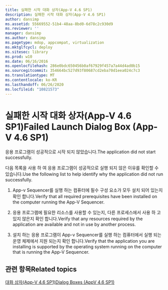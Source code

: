 ```yaml
---
title: 실패한 시작 대화 상자(App-V 4.6 SP1)
description: 실패한 시작 대화 상자(App-V 4.6 SP1)
author: dansimp
ms.assetid: 55669552-51b4-48aa-8bd0-6d78c2c930d9
ms.reviewer: ''
manager: dansimp
ms.author: dansimp
ms.pagetype: mdop, appcompat, virtualization
ms.mktglfcycl: deploy
ms.sitesec: library
ms.prod: w10
ms.date: 06/16/2016
ms.openlocfilehash: 286e0bdc650456b0af67929f457a7a44d4ad0b15
ms.sourcegitcommit: 354664bc527d93f80687cd2eba70d1eea024c7c3
ms.translationtype: MT
ms.contentlocale: ko-KR
ms.lasthandoff: 06/26/2020
ms.locfileid: "10821573"
---
```

# <span data-ttu-id="9c454-103">실패한 시작 대화 상자(App-V 4.6 SP1)</span><span class="sxs-lookup"><span data-stu-id="9c454-103">Failed Launch Dialog Box (App-V 4.6 SP1)</span></span>


<span data-ttu-id="9c454-104">응용 프로그램이 성공적으로 시작 되지 않았습니다.</span><span class="sxs-lookup"><span data-stu-id="9c454-104">The application did not start successfully.</span></span>

<span data-ttu-id="9c454-105">다음 목록을 사용 하 여 응용 프로그램이 성공적으로 실행 되지 않은 이유를 확인할 수 있습니다.</span><span class="sxs-lookup"><span data-stu-id="9c454-105">Use the following list to help identify why the application did not run successfully.</span></span>

1.  <span data-ttu-id="9c454-106">App-v Sequencer를 실행 하는 컴퓨터에 필수 구성 요소가 모두 설치 되어 있는지 확인 합니다.</span><span class="sxs-lookup"><span data-stu-id="9c454-106">Verify that all required prerequisites have been installed on the computer running the App-V Sequencer.</span></span>

2.  <span data-ttu-id="9c454-107">응용 프로그램에 필요한 리소스를 사용할 수 있는지, 다른 프로세스에서 사용 하 고 있지 않은지 확인 합니다.</span><span class="sxs-lookup"><span data-stu-id="9c454-107">Verify that any resources required by the application are available and not in use by another process.</span></span>

3.  <span data-ttu-id="9c454-108">설치 하는 응용 프로그램이 App-v Sequencer를 실행 하는 컴퓨터에서 실행 되는 운영 체제에서 지원 되는지 확인 합니다.</span><span class="sxs-lookup"><span data-stu-id="9c454-108">Verify that the application you are installing is supported by the operating system running on the computer that is running the App-V Sequencer.</span></span>

## <span data-ttu-id="9c454-109">관련 항목</span><span class="sxs-lookup"><span data-stu-id="9c454-109">Related topics</span></span>


[<span data-ttu-id="9c454-110">대화 상자(App-V 4.6 SP1)</span><span class="sxs-lookup"><span data-stu-id="9c454-110">Dialog Boxes (AppV 4.6 SP1)</span></span>](dialog-boxes--appv-46-sp1-.md)

 

 






